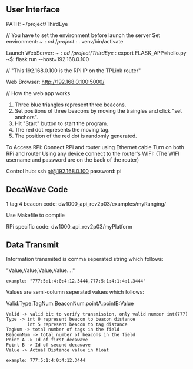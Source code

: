 User Interface
--------------
PATH:
~/project/ThirdEye

// You have to set the environment before launch the server
Set environment:
~$: cd ~/project
~$: . venv/bin/activate

Launch WebServer:
~$: cd ~/project/ThirdEye
~$: export FLASK_APP=hello.py
~$: flask run --host=192.168.0.100

// "This 192.168.0.100 is the RPi IP on the TPLink router"

Web Browser:
http://192.168.0.100:5000/

// How the web app works
1. Three blue triangles represent three beacons.
2. Set positions of three beacons by moving the traingles and click "set anchors".
3. Hit "Start" button to start the program.
4. The red dot represents the moving tag.
5. The position of the red dot is randomly generated.

To Access RPi:
Connect RPi and router using Ethernet cable
Turn on both RPi and router
Using any device connect to the router's WIFI:
(The WIFI username and password are on the back of the router)

Control hub:
ssh pi@192.168.0.100
password: pi


DecaWave Code
-------------

1 tag 4 beacon code: dw1000_api_rev2p03/examples/myRanging/

Use Makefile to compile

RPi specific code: dw1000_api_rev2p03/myPlatform


Data Transmit
--------------------
Information transmited is comma seperated string which follows:

"Value,Value,Value,Value...."

    example: "777:5:1:4:0:4:12.3444,777:5:1:4:1:4:1.3444"

Values are semi-column seperated values which follows:

Valid:Type:TagNum:BeaconNum:pointA:pointB:Value

    Valid -> valid bit to verify transmission, only valid number int(777)
    Type -> int 0 represent beacon to beacon distance
            int 5 represent beacon to tag distance
    TagNum -> total number of tags in the field
    BeaconNum -> total number of beacons in the field
    Point A -> Id of first decawave
    Point B -> Id of second decawave
    Value -> Actual Distance value in float

    example: 777:5:1:4:0:4:12.3444





